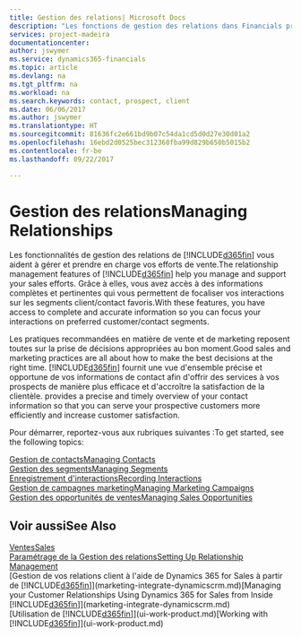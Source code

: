 ```yaml
---
title: Gestion des relations| Microsoft Docs
description: "Les fonctions de gestion des relations dans Financials prennent en charge vos efforts en matière de vente et vous permettent d'accéder à des informations sur les contacts et les prospects afin de pouvoir servir vos clients efficacement."
services: project-madeira
documentationcenter: 
author: jswymer
ms.service: dynamics365-financials
ms.topic: article
ms.devlang: na
ms.tgt_pltfrm: na
ms.workload: na
ms.search.keywords: contact, prospect, client
ms.date: 06/06/2017
ms.author: jswymer
ms.translationtype: HT
ms.sourcegitcommit: 81636fc2e661bd9b07c54da1cd5d0d27e30d01a2
ms.openlocfilehash: 16ebd2d0525bec312368fba99d829b650b5015b2
ms.contentlocale: fr-be
ms.lasthandoff: 09/22/2017

---
```

# <a name="managing-relationships"></a><span data-ttu-id="cc4e8-103">Gestion des relations</span><span class="sxs-lookup"><span data-stu-id="cc4e8-103">Managing Relationships</span></span>
<span data-ttu-id="cc4e8-104">Les fonctionnalités de gestion des relations de [!INCLUDE[d365fin](includes/d365fin_md.md)] vous aident à gérer et prendre en charge vos efforts de vente.</span><span class="sxs-lookup"><span data-stu-id="cc4e8-104">The relationship management features of [!INCLUDE[d365fin](includes/d365fin_md.md)] help you manage and support your sales efforts.</span></span> <span data-ttu-id="cc4e8-105">Grâce à elles, vous avez accès à des informations complètes et pertinentes qui vous permettent de focaliser vos interactions sur les segments client/contact favoris.</span><span class="sxs-lookup"><span data-stu-id="cc4e8-105">With these features, you have access to complete and accurate information so you can focus your interactions on preferred customer/contact segments.</span></span>

<span data-ttu-id="cc4e8-106">Les pratiques recommandées en matière de vente et de marketing reposent toutes sur la prise de décisions appropriées au bon moment.</span><span class="sxs-lookup"><span data-stu-id="cc4e8-106">Good sales and marketing practices are all about how to make the best decisions at the right time.</span></span> [!INCLUDE[d365fin](includes/d365fin_md.md)]<span data-ttu-id="cc4e8-107"> fournit une vue d'ensemble précise et opportune de vos informations de contact afin d'offrir des services à vos prospects de manière plus efficace et d'accroître la satisfaction de la clientèle.</span><span class="sxs-lookup"><span data-stu-id="cc4e8-107"> provides a precise and timely overview of your contact information so that you can serve your prospective customers more efficiently and increase customer satisfaction.</span></span>

<span data-ttu-id="cc4e8-108">Pour démarrer, reportez-vous aux rubriques suivantes :</span><span class="sxs-lookup"><span data-stu-id="cc4e8-108">To get started, see the following topics:</span></span>

[<span data-ttu-id="cc4e8-109">Gestion de contacts</span><span class="sxs-lookup"><span data-stu-id="cc4e8-109">Managing Contacts</span></span>](marketing-contacts.md)  
[<span data-ttu-id="cc4e8-110">Gestion des segments</span><span class="sxs-lookup"><span data-stu-id="cc4e8-110">Managing Segments</span></span>](marketing-segments.md)  
[<span data-ttu-id="cc4e8-111">Enregistrement d'interactions</span><span class="sxs-lookup"><span data-stu-id="cc4e8-111">Recording Interactions</span></span>](marketing-interactions.md)  
[<span data-ttu-id="cc4e8-112">Gestion de campagnes marketing</span><span class="sxs-lookup"><span data-stu-id="cc4e8-112">Managing Marketing Campaigns</span></span>](marketing-campaigns.md)  
[<span data-ttu-id="cc4e8-113">Gestion des opportunités de ventes</span><span class="sxs-lookup"><span data-stu-id="cc4e8-113">Managing Sales Opportunities</span></span>](marketing-manage-sales-opportunities.md)

## <a name="see-also"></a><span data-ttu-id="cc4e8-114">Voir aussi</span><span class="sxs-lookup"><span data-stu-id="cc4e8-114">See Also</span></span>
[<span data-ttu-id="cc4e8-115">Ventes</span><span class="sxs-lookup"><span data-stu-id="cc4e8-115">Sales</span></span>](sales-manage-sales.md)  
[<span data-ttu-id="cc4e8-116">Paramétrage de la Gestion des relations</span><span class="sxs-lookup"><span data-stu-id="cc4e8-116">Setting Up Relationship Management</span></span>](marketing-setup-marketing.md)  
<span data-ttu-id="cc4e8-117">[Gestion de vos relations client à l'aide de Dynamics 365 for Sales à partir de [!INCLUDE[d365fin](includes/d365fin_md.md)]](marketing-integrate-dynamicscrm.md)</span><span class="sxs-lookup"><span data-stu-id="cc4e8-117">[Managing your Customer Relationships Using Dynamics 365 for Sales from Inside [!INCLUDE[d365fin](includes/d365fin_md.md)]](marketing-integrate-dynamicscrm.md)</span></span>  
<span data-ttu-id="cc4e8-118">[Utilisation de [!INCLUDE[d365fin](includes/d365fin_md.md)]](ui-work-product.md)</span><span class="sxs-lookup"><span data-stu-id="cc4e8-118">[Working with [!INCLUDE[d365fin](includes/d365fin_md.md)]](ui-work-product.md)</span></span>  


